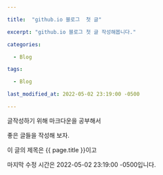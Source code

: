 ```yaml
---

title:  "github.io 블로그  첫 글"

excerpt: "github.io 블로그 첫 글 작성해봅니다."

categories:

  - Blog

tags:

  - Blog

last_modified_at: 2022-05-02 23:19:00 -0500

---
```


글작성하기 위해 마크다운을 공부해서 

좋은 글들을 작성해 보자.

이 글의 제목은 {{ page.title }}이고

마지막 수정 시간은 2022-05-02 23:19:00 -0500입니다.
